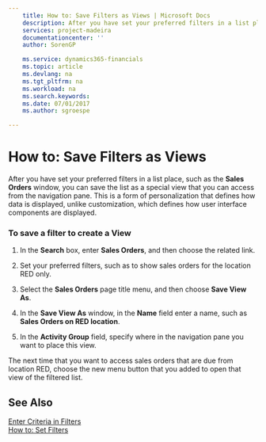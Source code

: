 ```yaml
---
    title: How to: Save Filters as Views | Microsoft Docs
    description: After you have set your preferred filters in a list place, such as the **Sales Orders** window, you can save the list as a special view that you can access from the navigation pane. This is a form of personalization that defines how data is displayed, unlike customization, which defines how user interface components are displayed.
    services: project-madeira
    documentationcenter: ''
    author: SorenGP

    ms.service: dynamics365-financials
    ms.topic: article
    ms.devlang: na
    ms.tgt_pltfrm: na
    ms.workload: na
    ms.search.keywords:
    ms.date: 07/01/2017
    ms.author: sgroespe

---
```

# How to: Save Filters as Views
After you have set your preferred filters in a list place, such as the **Sales Orders** window, you can save the list as a special view that you can access from the navigation pane. This is a form of personalization that defines how data is displayed, unlike customization, which defines how user interface components are displayed.  
  
### To save a filter to create a View  
  
1.  In the **Search** box, enter **Sales Orders**, and then choose the related link.  
  
2.  Set your preferred filters, such as to show sales orders for the location RED only.  
  
3.  Select the **Sales Orders** page title menu, and then choose **Save View As**.  
  
4.  In the **Save View As** window, in the **Name** field enter a name, such as **Sales Orders on RED location**.  
  
5.  In the **Activity Group** field, specify where in the navigation pane you want to place this view.  
  
 The next time that you want to access sales orders that are due from location RED, choose the new menu button that you added to open that view of the filtered list.  
  
## See Also  
 [Enter Criteria in Filters](../FullExperience/enter-criteria-in-filters.md)   
 [How to: Set Filters](../FullExperience/how-to-set-filters.md)